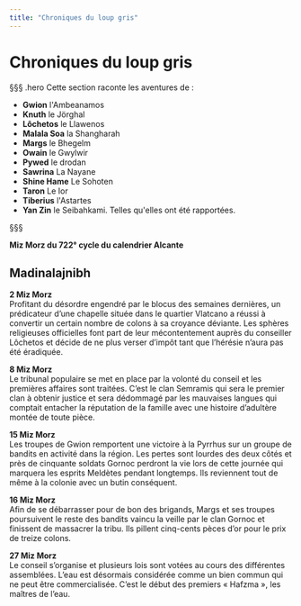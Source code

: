 ```yaml
---
title: "Chroniques du loup gris"
---
```

# Chroniques du loup gris

§§§ .hero
Cette section raconte les aventures de :

- **Gwion** l'Ambeanamos
- **Knuth** le Jörghal
- **Lôchetos** le Llawenos
- **Malala Soa** la Shangharah
- **Margs** le Bhegelm
- **Owain** le Gwylwir
- **Pywed** le drodan
- **Sawrina** La Nayane
- **Shine Hame** Le Sohoten
- **Taron** Le Ior
- **Tiberius** l'Astartes
- **Yan Zin** le Seibahkami.
Telles qu'elles ont été rapportées.

§§§

**Miz Morz du 722° cycle du calendrier Alcante**  

## Madinalajnibh    
**2 Miz Morz**   
Profitant du désordre engendré par le blocus des semaines dernières, un prédicateur d’une chapelle située dans le quartier Vlatcano a réussi à convertir un certain nombre de colons à sa croyance déviante. Les sphères religieuses officielles font part de leur mécontentement auprès du conseiller Lôchetos et décide de ne plus verser d’impôt tant que l’hérésie n’aura pas été éradiquée.  

**8 Miz Morz**   
Le tribunal populaire se met en place par la volonté du conseil et les premières affaires sont traitées. C’est le clan Semramis qui sera le premier clan à obtenir justice et sera dédommagé par les mauvaises langues qui comptait entacher la réputation de la famille avec une histoire d’adultère montée de toute pièce.  

**15 Miz Morz**  
Les troupes de Gwion remportent une victoire à la Pyrrhus sur un groupe de bandits en activité dans la région. Les pertes sont lourdes des deux côtés et près de cinquante soldats Gornoc perdront la vie lors de cette journée qui marquera les esprits Meldètes pendant longtemps. Ils reviennent tout de même à la colonie avec un butin conséquent.  

**16 Miz Morz**    
Afin de se débarrasser pour de bon des brigands, Margs et ses troupes poursuivent le reste des bandits vaincu la veille par le clan Gornoc et finissent de massacrer la tribu. Ils pillent cinq-cents pèces d’or pour le prix de treize colons.   

**27 Miz Morz**  
Le conseil s’organise et plusieurs lois sont votées au cours des différentes assemblées. L’eau est désormais considérée comme un bien commun qui ne peut être commercialisée. C’est le début des premiers « Hafzma », les maîtres de l’eau.  
